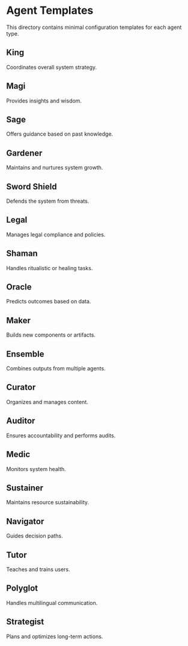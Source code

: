 # Agent Templates

This directory contains minimal configuration templates for each agent type.

## King
Coordinates overall system strategy.

## Magi
Provides insights and wisdom.

## Sage
Offers guidance based on past knowledge.

## Gardener
Maintains and nurtures system growth.

## Sword Shield
Defends the system from threats.

## Legal
Manages legal compliance and policies.

## Shaman
Handles ritualistic or healing tasks.

## Oracle
Predicts outcomes based on data.

## Maker
Builds new components or artifacts.

## Ensemble
Combines outputs from multiple agents.

## Curator
Organizes and manages content.

## Auditor
Ensures accountability and performs audits.

## Medic
Monitors system health.

## Sustainer
Maintains resource sustainability.

## Navigator
Guides decision paths.

## Tutor
Teaches and trains users.

## Polyglot
Handles multilingual communication.

## Strategist
Plans and optimizes long-term actions.

